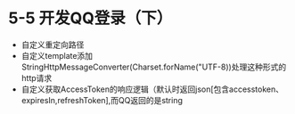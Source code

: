 # 5-5 开发QQ登录（下）

* 自定义重定向路径
* 自定义template添加StringHttpMessageConverter(Charset.forName("UTF-8))处理这种形式的http请求
* 自定义获取AccessToken的响应逻辑（默认时返回json[包含accesstoken、expiresIn,refreshToken],而QQ返回的是string


